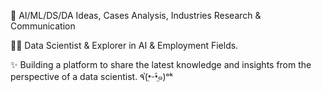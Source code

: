 🤔 AI/ML/DS/DA Ideas, Cases Analysis, Industries Research & Communication

🧑‍💻 Data Scientist & Explorer in AI & Employment Fields.

✨ Building a platform to share the latest knowledge and insights from the perspective of a data scientist. ٩(•̤̀ᵕ•̤́๑)ᵒᵏ
